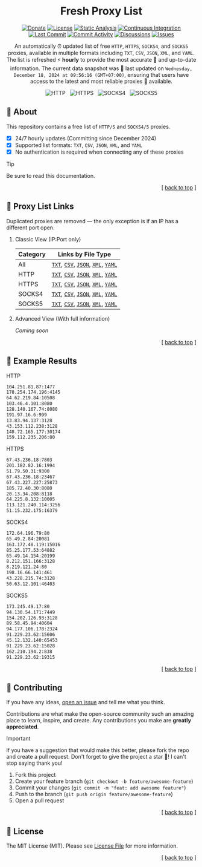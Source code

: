 [donate::shield]: https://img.shields.io/badge/Donate-Saweria-orange.svg
[donate::url]: https://saweria.co/azisalvriyanto
[contributors::shield]: https://img.shields.io/github/contributors/fyvri/fresh-proxy-list?style=flat
[contributors::url]: https://github.com/fyvri/fresh-proxy-list/graphs/contributors
[license::shield]: https://img.shields.io/badge/License-MIT-4b9081?style=flat
[license::url]: https://github.com/fyvri/fresh-proxy-list/blob/HEAD/LICENSE.md
[watchers::shield]: https://img.shields.io/github/watchers/fyvri/fresh-proxy-list?style=flat&logo=github&label=Watchers
[watchers::url]: https://github.com/fyvri/fresh-proxy-list/watchers
[stars::shield]: https://img.shields.io/github/stars/fyvri/fresh-proxy-list?style=flat&logo=github&label=Stars
[stars::url]: https://github.com/fyvri/fresh-proxy-list/stargazers
[forks::shield]: https://img.shields.io/github/forks/fyvri/fresh-proxy-list?style=flat&logo=github&label=Forks
[forks::url]: https://github.com/fyvri/fresh-proxy-list/network/members
[continuous-integration::shield]: https://github.com/fyvri/fresh-proxy-list/actions/workflows/continuous-integration.yml/badge.svg
[continuous-integration::url]: https://github.com/fyvri/fresh-proxy-list/actions/workflows/continuous-integration.yml
[static-analysis::shield]: https://github.com/fyvri/fresh-proxy-list/actions/workflows/static-analysis.yml/badge.svg
[static-analysis::url]: https://github.com/fyvri/fresh-proxy-list/actions/workflows/static-analysis.yml
[last-commit::shield]: https://img.shields.io/github/last-commit/fyvri/fresh-proxy-list?style=flat&logo=github&label=last+update
[last-commit::url]: https://github.com/fyvri/fresh-proxy-list/activity?ref=archive
[commit-activity::shield]: https://img.shields.io/github/commit-activity/w/fyvri/fresh-proxy-list?style=flat&logo=github
[commit-activity::url]: https://github.com/fyvri/fresh-proxy-list/commits/archive
[discussions::shield]: https://img.shields.io/github/discussions/fyvri/fresh-proxy-list?style=flat&logo=github
[discussions::url]: https://github.com/fyvri/fresh-proxy-list/discussions
[issues::shield]: https://img.shields.io/github/issues/fyvri/fresh-proxy-list?style=flat&logo=github
[issues::url]: https://github.com/fyvri/fresh-proxy-list/issues

<div id="readme-top" align="center">

<h1> Fresh Proxy List</h1>

[![Donate][donate::shield]][donate::url]
[![License][license::shield]][license::url]
[![Static Analysis][static-analysis::shield]][static-analysis::url]
[![Continuous Integration][continuous-integration::shield]][continuous-integration::url]
</br>
[![Last Commit][last-commit::shield]][last-commit::url]
[![Commit Activity][commit-activity::shield]][commit-activity::url]
[![Discussions][discussions::shield]][discussions::url]
[![Issues][issues::shield]][issues::url]

An automatically ⏰ updated list of free `HTTP`, `HTTPS`, `SOCKS4`, and `SOCKS5` proxies, available in multiple formats including `TXT`, `CSV`, `JSON`, `XML`, and `YAML`. The list is refreshed ⚡ **hourly** to provide the most accurate 🎯 and up-to-date information. The current data snapshot was 🚀 last updated on `Wednesday, December 18, 2024 at 09:56:16 (GMT+07:00)`, ensuring that users have access to the latest and most reliable proxies 🍃 available.

<picture>
  <img alt="HTTP" src="https://img.shields.io/badge/HTTP-64146-4b9081?style=social&logo=adminer" />
</picture>
&nbsp;
<picture>
  <img alt="HTTPS" src="https://img.shields.io/badge/HTTPS-11164-4b9081?style=social&logo=adminer" />
</picture>
&nbsp;
<picture>
  <img alt="SOCKS4" src="https://img.shields.io/badge/SOCKS4-49468-4b9081?style=social&logo=adminer" />
</picture>
&nbsp;
<picture>
  <img alt="SOCKS5" src="https://img.shields.io/badge/SOCKS5-63036-4b9081?style=social&logo=adminer" />
</picture>

</div>

## 📃 About

This repository contains a free list of `HTTP/S` and `SOCKS4/5` proxies.

- [x] 24/7 hourly updates (Committing since December 2024)
- [x] Supported list formats: `TXT`, `CSV`, `JSON`, `XML`, and `YAML`
- [x] No authentication is required when connecting any of these proxies

> [!TIP]
> Be sure to read this documentation.

<p align="right">[ <a href="#readme-top">back to top</a> ]</p>

## 🔗 Proxy List Links

Duplicated proxies are removed — the only exception is if an IP has a different port open.

1.  Classic View (IP:Port only)

    | Category | Links by File Type                                                                                                                                                                                                                                                                                                                                                                                                                                                                                                               |
    | -------- | -------------------------------------------------------------------------------------------------------------------------------------------------------------------------------------------------------------------------------------------------------------------------------------------------------------------------------------------------------------------------------------------------------------------------------------------------------------------------------------------------------------------------------- |
    | All      | [`TXT`](https://raw.githubusercontent.com/fyvri/fresh-proxy-list/archive/storage/classic/all.txt), [`CSV`](https://raw.githubusercontent.com/fyvri/fresh-proxy-list/archive/storage/classic/all.csv), [`JSON`](https://raw.githubusercontent.com/fyvri/fresh-proxy-list/archive/storage/classic/all.json), [`XML`](https://raw.githubusercontent.com/fyvri/fresh-proxy-list/archive/storage/classic/all.xml), [`YAML`](https://raw.githubusercontent.com/fyvri/fresh-proxy-list/archive/storage/classic/all.yaml)                |
    | HTTP     | [`TXT`](https://raw.githubusercontent.com/fyvri/fresh-proxy-list/archive/storage/classic/http.txt), [`CSV`](https://raw.githubusercontent.com/fyvri/fresh-proxy-list/archive/storage/classic/http.csv), [`JSON`](https://raw.githubusercontent.com/fyvri/fresh-proxy-list/archive/storage/classic/http.json), [`XML`](https://raw.githubusercontent.com/fyvri/fresh-proxy-list/archive/storage/classic/http.xml), [`YAML`](https://raw.githubusercontent.com/fyvri/fresh-proxy-list/archive/storage/classic/http.yaml)           |
    | HTTPS    | [`TXT`](https://raw.githubusercontent.com/fyvri/fresh-proxy-list/archive/storage/classic/https.txt), [`CSV`](https://raw.githubusercontent.com/fyvri/fresh-proxy-list/archive/storage/classic/https.csv), [`JSON`](https://raw.githubusercontent.com/fyvri/fresh-proxy-list/archive/storage/classic/https.json), [`XML`](https://raw.githubusercontent.com/fyvri/fresh-proxy-list/archive/storage/classic/https.xml), [`YAML`](https://raw.githubusercontent.com/fyvri/fresh-proxy-list/archive/storage/classic/https.yaml)      |
    | SOCKS4   | [`TXT`](https://raw.githubusercontent.com/fyvri/fresh-proxy-list/archive/storage/classic/socks4.txt), [`CSV`](https://raw.githubusercontent.com/fyvri/fresh-proxy-list/archive/storage/classic/socks4.csv), [`JSON`](https://raw.githubusercontent.com/fyvri/fresh-proxy-list/archive/storage/classic/socks4.json), [`XML`](https://raw.githubusercontent.com/fyvri/fresh-proxy-list/archive/storage/classic/socks4.xml), [`YAML`](https://raw.githubusercontent.com/fyvri/fresh-proxy-list/archive/storage/classic/socks4.yaml) |
    | SOCKS5   | [`TXT`](https://raw.githubusercontent.com/fyvri/fresh-proxy-list/archive/storage/classic/socks5.txt), [`CSV`](https://raw.githubusercontent.com/fyvri/fresh-proxy-list/archive/storage/classic/socks5.csv), [`JSON`](https://raw.githubusercontent.com/fyvri/fresh-proxy-list/archive/storage/classic/socks5.json), [`XML`](https://raw.githubusercontent.com/fyvri/fresh-proxy-list/archive/storage/classic/socks5.xml), [`YAML`](https://raw.githubusercontent.com/fyvri/fresh-proxy-list/archive/storage/classic/socks5.yaml) |

2.  Advanced View (With full information)

    _Coming soon_

<p align="right">[ <a href="#readme-top">back to top</a> ]</p>

## 🎁 Example Results

HTTP

```txt
104.251.81.87:1477
178.254.174.196:4145
64.62.219.84:10508
103.46.4.101:8080
128.140.167.74:8080
191.97.16.6:999
13.83.94.137:3128
43.153.112.238:3128
148.72.165.177:30174
159.112.235.206:80

```

HTTPS

```txt
67.43.236.18:7803
201.182.82.16:1994
51.79.50.31:9300
67.43.236.18:23467
67.43.227.227:25873
185.72.40.30:8080
20.13.34.208:8118
64.225.8.132:10005
113.121.240.114:3256
51.15.232.175:16379

```

SOCKS4

```txt
172.64.196.79:80
65.49.2.84:20081
163.172.48.119:15016
85.25.177.53:64882
65.49.14.154:20199
8.212.151.166:3128
8.219.121.24:80
198.16.66.141:461
43.228.215.74:3128
50.63.12.101:46403

```

SOCKS5

```txt
173.245.49.17:80
94.130.54.171:7449
154.202.126.93:3128
89.58.45.94:40604
94.177.106.178:2324
91.229.23.62:15606
45.12.132.140:65453
91.229.23.62:15028
162.210.194.2:838
91.229.23.62:19315

```

<p align="right">[ <a href="#readme-top">back to top</a> ]</p>

## 👥 Contributing

If you have any ideas, [open an issue](https://github.com/fyvri/fresh-proxy-list/issues/new) and tell me what you think.

Contributions are what make the open-source community such an amazing place to learn, inspire, and create. Any contributions you make are **greatly appreciated**.

> [!IMPORTANT]
> If you have a suggestion that would make this better, please fork the repo and create a pull request. Don't forget to give the project a star 🌟! I can't stop saying thank you!
>
> 1. Fork this project
> 2. Create your feature branch (`git checkout -b feature/awesome-feature`)
> 3. Commit your changes (`git commit -m "feat: add awesome feature"`)
> 4. Push to the branch (`git push origin feature/awesome-feature`)
> 5. Open a pull request

<p align="right">[ <a href="#readme-top">back to top</a> ]</p>

## 📜 License

The MIT License (MIT). Please see [License File](LICENSE.md) for more information.

<p align="right">[ <a href="#readme-top">back to top</a> ]</p>

